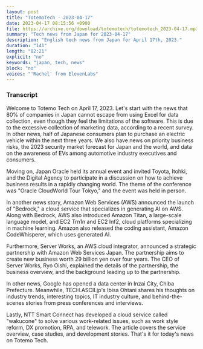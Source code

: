 ```yaml
---
layout: post
title: "TotemoTech - 2023-04-17"
date: 2023-04-17 08:15:56 +0900
file: https://archive.org/download/totemotech/totemotech_2023-04-17.mp3
summary: "Tech news from Japan for 2023-04-17"
description: "English tech news from Japan for April 17th, 2023."
duration: "141"
length: "02:21"
explicit: "no"
keywords: "japan, tech, news"
block: "no"
voices: "'Rachel' from ElevenLabs"
---
```


### Transcript

Welcome to Totemo Tech on April 17, 2023. Let's start with the news that 80% of companies in Japan cannot escape from using Excel for data collection, even though they feel the limitations of the software. This is due to the excessive collection of marketing data, according to a recent survey. In other news, half of Japanese consumers plan to purchase an electric vehicle within the next three years. We also have news on priority business risks, the 2023 security market forecast for Japan and the world, and data on the awareness of EVs among automotive industry executives and consumers.

Moving on, Japan Oracle held its annual event and invited Toyota, Itohki, and the Digital Agency to participate in a discussion on how to achieve business results in a rapidly changing world. The theme of the conference was "Oracle CloudWorld Tour Tokyo," and the event was held in person.

In another news story, Amazon Web Services (AWS) announced the launch of "Bedrock," a cloud service that specializes in generating AI on AWS. Along with Bedrock, AWS also introduced Amazon Titan, a large-scale language model, and EC2 Trn1n and EC2 Inf2, cloud platforms specializing in machine learning. Amazon also released the coding assistant, Amazon CodeWhisperer, which uses generated AI.

Furthermore, Server Works, an AWS cloud integrator, announced a strategic partnership with Amazon Web Services Japan. The partnership aims to create new business worth 29 billion yen over four years. The CEO of Server Works, Ryo Oishi, explained the details of the partnership, the business overview, and the background leading up to the partnership.

In other news, Google has opened a data center in Inzai City, Chiba Prefecture. Meanwhile, TECH.ASCII.jp's Ibisa Ohtani shares his thoughts on industry trends, interesting topics, IT industry culture, and behind-the-scenes stories from press conferences and interviews.

Lastly, NTT Smart Connect has developed a cloud service called "wakucone" to solve various work-related issues, such as work style reform, DX promotion, RPA, and telework. The article covers the service overview, case studies, and development stories. That's it for today's news on Totemo Tech.
